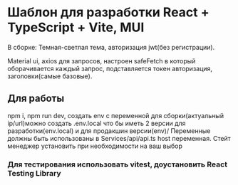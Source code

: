 # Шаблон для разработки React + TypeScript + Vite, MUI 

В сборке: Темная-светлая тема, авторизация jwt(без регистрации). 

Material ui, axios для запросов, настроен safeFetch в который оборачивается каждый запрос, подставляется токен авторизация, заголовки(самые базовые).

## Для работы 

npm i, npm run dev, создать env с переменной для сборки(актуальный ip/url)можно создать .env.local что бы иметь 2 версии для разработки(env.local) и для продакшин версии(env)/ Переменные должны быть использованы в Services/api/api.ts host переменная. Стейт менеджер установить при необходимости на ваш выбор


### Для тестирования использовать vitest, доустановить React Testing Library

